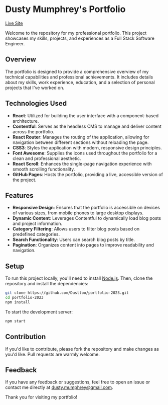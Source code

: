 # Dusty Mumphrey's Portfolio
[Live Site](https://dustymumphrey.com/)

Welcome to the repository for my professional portfolio. This project showcases my skills, projects, and experiences as a Full Stack Software Engineer.

## Overview

The portfolio is designed to provide a comprehensive overview of my technical capabilities and professional achievements. It includes details about my skills, work experience, education, and a selection of personal projects that I've worked on.

## Technologies Used

- **React**: Utilized for building the user interface with a component-based architecture.
- **Contentful**: Serves as the headless CMS to manage and deliver content across the portfolio.
- **React Router**: Manages the routing of the application, allowing for navigation between different sections without reloading the page.
- **CSS3**: Styles the application with modern, responsive design principles.
- **Font Awesome**: Supplies the icons used throughout the portfolio for a clean and professional aesthetic.
- **React Scroll**: Enhances the single-page navigation experience with smooth scrolling functionality.
- **GitHub Pages**: Hosts the portfolio, providing a live, accessible version of the project.

## Features

- **Responsive Design**: Ensures that the portfolio is accessible on devices of various sizes, from mobile phones to large desktop displays.
- **Dynamic Content**: Leverages Contentful to dynamically load blog posts and project information.
- **Category Filtering**: Allows users to filter blog posts based on predefined categories.
- **Search Functionality**: Users can search blog posts by title.
- **Pagination**: Organizes content into pages to improve readability and navigation.

## Setup

To run this project locally, you'll need to install [Node.js](https://nodejs.org/). Then, clone the repository and install the dependencies:

```bash
git clone https://github.com/Dusttoo/portfolio-2023.git
cd portfolio-2023
npm install
```

To start the development server:

```bash
npm start
```
## Contribution
If you'd like to contribute, please fork the repository and make changes as you'd like. Pull requests are warmly welcome.

## Feedback
If you have any feedback or suggestions, feel free to open an issue or contact me directly at dusty.mumphrey@gmail.com.

Thank you for visiting my portfolio!
